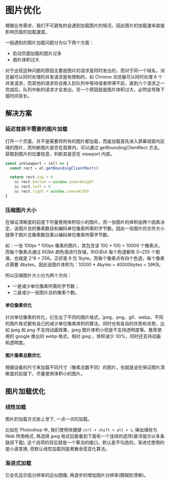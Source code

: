 # 图片优化
根据业务需求，我们不可避免的会遇到加载图片的情况，因此图片的加载速率直接影响页面的加载速度。

一般遇到的图片加载问题分为以下两个方面：

* 启动页面加载的图片过多
* 图片体积过大

对于出现这种问题的原因主要是图片的请求是同时发出的，而对于同一个域名，浏览器可以同时处理的并发请求是有限制的，如 Chrome 浏览器可以同时处理 6 个并发请求，而其他的请求将会推入到队列中等待或者停滞不前，直到六个请求之一完成后，队列中新的请求才会发出。另一个原因就是图片体积过大，必然会导致下载时间变长。

## 解决方案
### 延迟首屏不需要的图片加载
打开一个页面，并不是需要将所有的图片都加载，而是加载首先进入屏幕视窗内区域的图片，而判断图片是否在首屏内，可以通过 getBoundingClientRect 方法，获取到图片的位置信息，判断其是否在 viewport 内部。

``` js
const inViewport = (el) => {
  const rect = el.getBoundingClientRect()

  return rect.top > 0
    && rect.bottom < window.innerHeight
    && rect.left > 0
    && rect.right < window.innerWidth
}
```

### 压缩图片大小
在保证清晰度的前提下尽量使用体积较小的图片。而一张图片的体积由两个因素决定，该图片总的像素数目和编码单位像素所需的字节数。因此一张图片的文件大小就等于图片总像素数目乘以编码单位像素所需字节数。

如：一张 100px * 100px 像素的图片，其包含该 100 * 100 = 10000 个像素点，而每个像素点通过 RGBA 颜色值进行存储，R\G\B\A 每个色道都有 0~255 个取值，也就是 2^8 = 256。正好是 8 位 1byte。而每个像素点有四个色道，每个像素点需要 4bytes。因此该图片体积为：10000 * 4bytes = 40000bytes = 39KB。

所以压缩图片大小分为两个方向：

* 一是减少单位像素所需的字节数；
* 二是减少一张图片总的像素个数。

#### 单位像素优化
针对单位像素的优化，衍生出了不同的图片格式，jpeg、png、gif、webp。不同的图片格式都有自己的减少单位像素体积的算法。同时也有各自的优势和劣势，比如 jpeg 和 png 不支持动画效果，jpeg 图片体积小但是不支持透明度等。推荐使用的 google 推出的 webp 格式，相对 jpeg ，体积减少 30%，同时还支持动画和透明度。

#### 图片像素总数优化
根据设备的尺寸来加载不同尺寸（像素总数不同）的图片，也就是说在保证图片清晰度的前提下，尽量使用体积小的图片。

## 图片加载优化
### 线性加载
图片的加载方式由上至下, 一点一点的加载。

比如在 Photoshop 中, 我们使用快捷键 `ctrl + shift + alt + s`, 弹出储存为 Web 所用格式, 再选择 jpeg 格式后能看到下面有一个连续的选项(悬浮提示以多条路径下载), 这个选项的背后就是一个算法的接口，默认是不勾选的。渐进式使用的是小波变换, 而默认线性加载则是离散余弦变化算法。


### 渐进式加载
它会先显示低分辨率的近似图像, 再逐步的增加图片分辨率(模糊到清晰)。